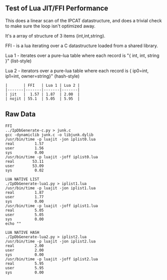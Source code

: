 Test of Lua JIT/FFI Performance
----------------------------------


This does a linear scan of the IPCAT datastructure, and does a trivial
check to make sure the loop isn't optimized away.

It's a array of structure of 3 items (int,int,string).

FFI - is a lua iterating over a C datastructure loaded from a shared library.

Lua 1 - iterates over a pure-lua table where each record is "{ int, int, string }" (list-style)

Lua 2 - iterators over a pure-lua table where each record is { ip0=int, ip1=int, owner=string}" (hash-style)

```
|       | FFI   | Lua 1 | Lua 2 |
|-------|-------|-------|-------|
| jit   |  1.57 | 1.87  | 2.00  |
| nojit | 55.1  | 5.05  | 5.95  |
```

Raw Data
-----------------------------

```
FFI
../IpDbGenerate-c.py > junk.c
gcc -dynamiclib junk.c -o libjunk.dylib
/usr/bin/time -p luajit -jon iplist0.lua
real         1.57
user         1.56
sys          0.00
/usr/bin/time -p luajit -joff iplist0.lua
real        53.11
user        53.09
sys          0.02

LUA NATIVE LIST
./IpDbGenerate-lua1.py > iplist1.lua
/usr/bin/time -p luajit -jon iplist1.lua
real         1.87
user         1.77
sys          0.00
/usr/bin/time -p luajit -joff iplist1.lua
real         5.05
user         5.05
sys          0.00
echo ""

LUA NATIVE HASH
./IpDbGenerate-lua2.py > iplist2.lua
/usr/bin/time -p luajit -jon iplist2.lua
real         2.00
user         2.00
sys          0.00
/usr/bin/time -p luajit -joff iplist2.lua
real         5.95
user         5.95
sys          0.00
```
